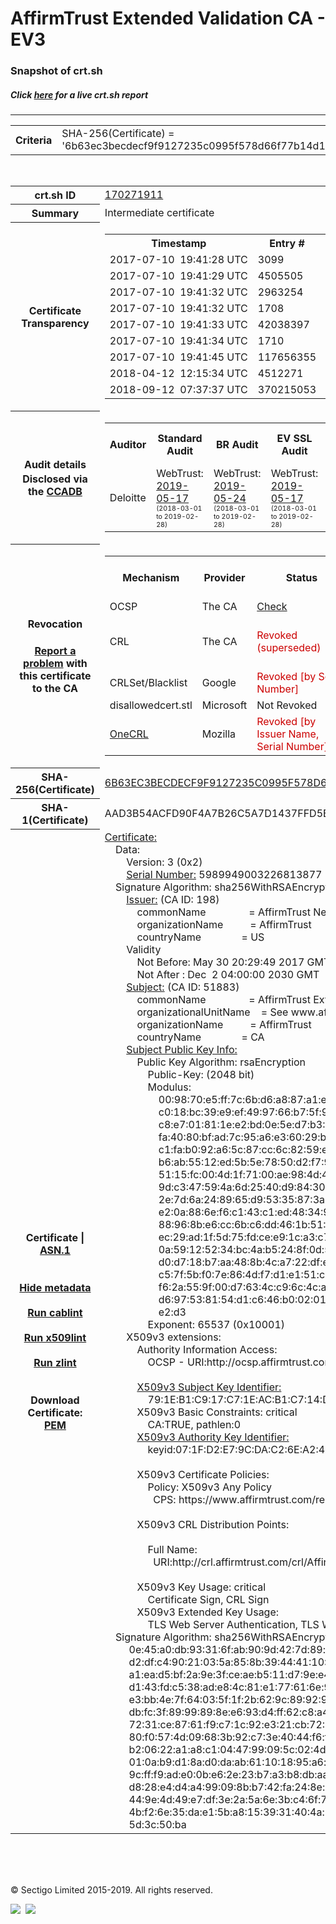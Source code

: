 # AffirmTrust Extended Validation CA - EV3
### Snapshot of crt.sh
##### Click [here](https://crt.sh/?q=6B63EC3BECDECF9F9127235C0995F578D66F77B14D1C7F0FDC2DC060F3C78DD6) for a live crt.sh report

---
<!DOCTYPE HTML PUBLIC "-//W3C//DTD HTML 4.0 Transitional//EN">
<HTML>

<BODY>

<TABLE>
  <TR>
    <TH class="outer">Criteria</TH>
    <TD class="outer">SHA-256(Certificate) = '6b63ec3becdecf9f9127235c0995f578d66f77b14d1c7f0fdc2dc060f3c78dd6'</TD>
  </TR>
</TABLE>
<BR>
<TABLE>
  <TR>
    <TH class="outer">crt.sh ID</TH>
    <TD class="outer"><A href="?id=170271911">170271911</A></TD>
  </TR>
  <TR>
    <TH class="outer">Summary</TH>
    <TD class="outer">Intermediate certificate</TD>
  </TR>
  <TR>
    <TH class="outer">Certificate<BR>Transparency</TH>
    <TD class="outer">
<TABLE class="options" style="margin-left:0px">
  <TR>
    <TH>Timestamp</TH>
    <TH>Entry #</TH>
    <TH>Log Operator</TH>
    <TH>Log URL</TH>
  </TR>
  <TR>
    <TD>2017-07-10&nbsp; <FONT class="small">19:41:28 UTC</FONT></TD>
    <TD>3099</TD>
    <TD>DigiCert</TD>
    <TD>https://ct2.digicert-ct.com/log</TD>
  </TR>
  <TR>
    <TD>2017-07-10&nbsp; <FONT class="small">19:41:29 UTC</FONT></TD>
    <TD>4505505</TD>
    <TD>DigiCert</TD>
    <TD>https://ct.ws.symantec.com</TD>
  </TR>
  <TR>
    <TD>2017-07-10&nbsp; <FONT class="small">19:41:32 UTC</FONT></TD>
    <TD>2963254</TD>
    <TD>Google</TD>
    <TD>https://ct.googleapis.com/skydiver</TD>
  </TR>
  <TR>
    <TD>2017-07-10&nbsp; <FONT class="small">19:41:32 UTC</FONT></TD>
    <TD>1708</TD>
    <TD>Sectigo</TD>
    <TD>https://sabre.ct.comodo.com</TD>
  </TR>
  <TR>
    <TD>2017-07-10&nbsp; <FONT class="small">19:41:33 UTC</FONT></TD>
    <TD>42038397</TD>
    <TD>Venafi</TD>
    <TD>https://ctlog-gen2.api.venafi.com</TD>
  </TR>
  <TR>
    <TD>2017-07-10&nbsp; <FONT class="small">19:41:34 UTC</FONT></TD>
    <TD>1710</TD>
    <TD>Sectigo</TD>
    <TD>https://mammoth.ct.comodo.com</TD>
  </TR>
  <TR>
    <TD>2017-07-10&nbsp; <FONT class="small">19:41:45 UTC</FONT></TD>
    <TD>117656355</TD>
    <TD>Google</TD>
    <TD>https://ct.googleapis.com/rocketeer</TD>
  </TR>
  <TR>
    <TD>2018-04-12&nbsp; <FONT class="small">12:15:34 UTC</FONT></TD>
    <TD>4512271</TD>
    <TD>Sectigo</TD>
    <TD>https://dodo.ct.comodo.com</TD>
  </TR>
  <TR>
    <TD>2018-09-12&nbsp; <FONT class="small">07:37:37 UTC</FONT></TD>
    <TD>370215053</TD>
    <TD>Google</TD>
    <TD>https://ct.googleapis.com/pilot</TD>
  </TR>
</TABLE>
    </TD>
  </TR>
  <TR>
    <TH class="outer">Audit details<BR>
      <DIV class="small" style="padding-top:3px">Disclosed via the
        <A href="//ccadb-public.secure.force.com/mozilla/PublicAllIntermediateCerts" target="_blank">CCADB</A></DIV>
    </TH>
    <TD class="outer">
<TABLE class="options" style="margin-left:0px">
  <TR>
    <TH>Auditor</TH>
    <TH>Standard Audit</TH>
    <TH>BR Audit</TH>
    <TH>EV SSL Audit</TH>
    <TH>Documents</TH>
    <TH>CCADB</TH>
    <TH>Root Owner / Certificate</TH>
  </TR>
  <TR>
    <TD style="vertical-align:middle">Deloitte</TD>
    <TD>WebTrust:
      <A href="https://www.cpacanada.ca/generichandlers/CPACHandler.ashx?attachmentid=230013" target="_blank">2019-05-17</A>
      <BR><FONT style="font-size:8pt">(2018-03-01 to 2019-02-28)</FONT></TD>
    <TD>WebTrust:
      <A href="https://www.affirmtrust.com/wp-content/uploads/2019-AFT-Baseline-Requirements-report.pdf" target="_blank">2019-05-24</A>
      <BR><FONT style="font-size:8pt">(2018-03-01 to 2019-02-28)</FONT></TD>
    <TD>WebTrust:
      <A href="https://www.cpacanada.ca/generichandlers/CPACHandler.ashx?attachmentid=230013" target="_blank">2019-05-17</A>
      <BR><FONT style="font-size:8pt">(2018-03-01 to 2019-02-28)</FONT></TD>
    <TD>
      <A href="https://www.affirmtrust.com/wp-content/uploads/AffirmTrust-SSL-CPS-3.5-12-October-2018.pdf" target="blank">CP</A>
      <A href="https://www.affirmtrust.com/wp-content/uploads/AffirmTrust-SSL-CPS-3.5-12-October-2018.pdf" target="blank">CPS</A>
    </TD>
    <TD><A href="//ccadb.force.com/0011J000018NNqgQAG" target="_blank">0011J000018NNqgQAG</A></TD>
    <TD><A href="/?id=18223">Entrust</A></TD>
  </TR>
</TABLE>
    </TD>
  </TR>
  <TR>
    <TH class="outer">Revocation<BR><BR>
      <DIV class="small" style="padding-top:3px"><A href="?id=170271911&opt=problemreporting">Report a problem</A> with<BR>this certificate to the CA</DIV></TH>
    <TD class="outer">
      <TABLE class="options" style="margin-left:0px">
        <TR>
          <TH>Mechanism</TH>
          <TH>Provider</TH>
          <TH>Status</TH>
          <TH>Revocation Date</TH>
          <TH>Last Observed in CRL</TH>
          <TH>Last Checked <SPAN style="color:#CC0000;vertical-align:middle;font-size:70%;font-weight:normal">(Error)</SPAN></TH>
        </TR>
        <TR>
          <TD>OCSP</TD>
          <TD>The CA</TD>
          <TD><A href="?id=170271911&opt=ocsp">Check</A></TD>
          <TD><SPAN style="color:#888888">?</SPAN></TD>
          <TD><SPAN style="color:#888888">n/a</SPAN></TD>
          <TD><SPAN style="color:#888888">?</SPAN></TD>
        </TR>
        <TR>
          <TD>CRL</TD>
          <TD>The CA</TD>
          <TD><SPAN style="color:#CC0000">Revoked (superseded)</SPAN></TD><TD>2019-03-21&nbsp; <FONT class="small">21:22:13 UTC</FONT></TD><TD>2019-03-22&nbsp; <FONT class="small">16:25:29 UTC</FONT></TD><TD>2019-12-04&nbsp; <FONT class="small">19:22:22 UTC</FONT></TD>
        </TR>
        <TR>
          <TD>CRLSet/Blacklist</TD>
          <TD>Google</TD>
          <TD><SPAN style="color:#CC0000">Revoked [by Serial Number]</SPAN></TD>
          <TD><SPAN style="color:#888888">n/a</SPAN></TD>
          <TD><SPAN style="color:#888888">n/a</SPAN></TD>
          <TD><SPAN style="color:#888888">n/a</SPAN></TD>
        </TR>
        <TR>
          <TD>disallowedcert.stl</TD>
          <TD>Microsoft</TD>
          <TD>Not Revoked</TD>
          <TD><SPAN style="color:#888888">n/a</SPAN></TD>
          <TD><SPAN style="color:#888888">n/a</SPAN></TD>
          <TD><SPAN style="color:#888888">n/a</SPAN></TD>
        </TR>
        <TR>
          <TD><A href="/mozilla-onecrl" target="_blank">OneCRL</A></TD>
          <TD>Mozilla</TD>
          <TD><SPAN style="color:#CC0000">Revoked [by Issuer Name, Serial Number]</SPAN></TD><TD><SPAN style="color:#888888">Unknown</SPAN></TD>
          <TD><SPAN style="color:#888888">n/a</SPAN></TD>
          <TD><SPAN style="color:#888888">n/a</SPAN></TD>
        </TR>
      </TABLE>
    </TD>
  </TR>
  <TR>
    <TH class="outer">SHA-256(Certificate)</TH>
    <TD class="outer"><A href="//censys.io/certificates/6b63ec3becdecf9f9127235c0995f578d66f77b14d1c7f0fdc2dc060f3c78dd6">6B63EC3BECDECF9F9127235C0995F578D66F77B14D1C7F0FDC2DC060F3C78DD6</A></TD>
  </TR>
  <TR>
    <TH class="outer">SHA-1(Certificate)</TH>
    <TD class="outer">AAD3B54ACFD90F4A7B26C5A7D1437FFD5B881CAA</TD>
  </TR>
  <TR>
    <TH class="outer">Certificate | <A href="?asn1=170271911">ASN.1</A>
      <SPAN class="small"><BR>
      <BR><BR><A href="?id=170271911&opt=nometadata">Hide metadata</A>
      <BR><BR><A href="?id=170271911&opt=cablint">Run cablint</A>
      <BR><BR><A href="?id=170271911&opt=x509lint">Run x509lint</A>
      <BR><BR><A href="?id=170271911&opt=zlint">Run zlint</A>
      <BR><BR><BR>Download Certificate: <A href="?d=170271911">PEM</A>
      </SPAN>
    </TH>
    <TD class="text"><A href="?d=170271911">Certificate:</A><BR>&nbsp;&nbsp;&nbsp;&nbsp;Data:<BR>&nbsp;&nbsp;&nbsp;&nbsp;&nbsp;&nbsp;&nbsp;&nbsp;Version:&nbsp;3&nbsp;(0x2)<BR>&nbsp;&nbsp;&nbsp;&nbsp;&nbsp;&nbsp;&nbsp;&nbsp;<A href="?serial=532092e1e00a15b5">Serial&nbsp;Number:</A>&nbsp;5989949003226813877&nbsp;(0x532092e1e00a15b5)<BR>&nbsp;&nbsp;&nbsp;&nbsp;Signature&nbsp;Algorithm:&nbsp;sha256WithRSAEncryption<BR>&nbsp;&nbsp;&nbsp;&nbsp;&nbsp;&nbsp;&nbsp;&nbsp;<A href="?caid=198">Issuer:</A> <SPAN class="small">(CA ID: 198)</SPAN><BR>&nbsp;&nbsp;&nbsp;&nbsp;&nbsp;&nbsp;&nbsp;&nbsp;&nbsp;&nbsp;&nbsp;&nbsp;commonName&nbsp;&nbsp;&nbsp;&nbsp;&nbsp;&nbsp;&nbsp;&nbsp;&nbsp;&nbsp;&nbsp;&nbsp;&nbsp;&nbsp;&nbsp;&nbsp;=&nbsp;AffirmTrust&nbsp;Networking<BR>&nbsp;&nbsp;&nbsp;&nbsp;&nbsp;&nbsp;&nbsp;&nbsp;&nbsp;&nbsp;&nbsp;&nbsp;organizationName&nbsp;&nbsp;&nbsp;&nbsp;&nbsp;&nbsp;&nbsp;&nbsp;&nbsp;&nbsp;=&nbsp;AffirmTrust<BR>&nbsp;&nbsp;&nbsp;&nbsp;&nbsp;&nbsp;&nbsp;&nbsp;&nbsp;&nbsp;&nbsp;&nbsp;countryName&nbsp;&nbsp;&nbsp;&nbsp;&nbsp;&nbsp;&nbsp;&nbsp;&nbsp;&nbsp;&nbsp;&nbsp;&nbsp;&nbsp;&nbsp;=&nbsp;US<BR>&nbsp;&nbsp;&nbsp;&nbsp;&nbsp;&nbsp;&nbsp;&nbsp;Validity<BR>&nbsp;&nbsp;&nbsp;&nbsp;&nbsp;&nbsp;&nbsp;&nbsp;&nbsp;&nbsp;&nbsp;&nbsp;Not&nbsp;Before:&nbsp;May&nbsp;30&nbsp;20:29:49&nbsp;2017&nbsp;GMT<BR>&nbsp;&nbsp;&nbsp;&nbsp;&nbsp;&nbsp;&nbsp;&nbsp;&nbsp;&nbsp;&nbsp;&nbsp;Not&nbsp;After&nbsp;:&nbsp;Dec&nbsp;&nbsp;2&nbsp;04:00:00&nbsp;2030&nbsp;GMT<BR>&nbsp;&nbsp;&nbsp;&nbsp;&nbsp;&nbsp;&nbsp;&nbsp;<A href="?caid=51883">Subject:</A> <SPAN class="small">(CA ID: 51883)</SPAN><BR>&nbsp;&nbsp;&nbsp;&nbsp;&nbsp;&nbsp;&nbsp;&nbsp;&nbsp;&nbsp;&nbsp;&nbsp;commonName&nbsp;&nbsp;&nbsp;&nbsp;&nbsp;&nbsp;&nbsp;&nbsp;&nbsp;&nbsp;&nbsp;&nbsp;&nbsp;&nbsp;&nbsp;&nbsp;=&nbsp;AffirmTrust&nbsp;Extended&nbsp;Validation&nbsp;CA&nbsp;-&nbsp;EV3<BR>&nbsp;&nbsp;&nbsp;&nbsp;&nbsp;&nbsp;&nbsp;&nbsp;&nbsp;&nbsp;&nbsp;&nbsp;organizationalUnitName&nbsp;&nbsp;&nbsp;&nbsp;=&nbsp;See&nbsp;www.affirmtrust.com/repository<BR>&nbsp;&nbsp;&nbsp;&nbsp;&nbsp;&nbsp;&nbsp;&nbsp;&nbsp;&nbsp;&nbsp;&nbsp;organizationName&nbsp;&nbsp;&nbsp;&nbsp;&nbsp;&nbsp;&nbsp;&nbsp;&nbsp;&nbsp;=&nbsp;AffirmTrust<BR>&nbsp;&nbsp;&nbsp;&nbsp;&nbsp;&nbsp;&nbsp;&nbsp;&nbsp;&nbsp;&nbsp;&nbsp;countryName&nbsp;&nbsp;&nbsp;&nbsp;&nbsp;&nbsp;&nbsp;&nbsp;&nbsp;&nbsp;&nbsp;&nbsp;&nbsp;&nbsp;&nbsp;=&nbsp;CA<BR>&nbsp;&nbsp;&nbsp;&nbsp;&nbsp;&nbsp;&nbsp;&nbsp;<A href="?spkisha256=f93accf984d6cb0655f14c21a1b0f9d45d60c8dd11f62f07497461c03500fcf4">Subject&nbsp;Public&nbsp;Key&nbsp;Info:</A><BR>&nbsp;&nbsp;&nbsp;&nbsp;&nbsp;&nbsp;&nbsp;&nbsp;&nbsp;&nbsp;&nbsp;&nbsp;Public&nbsp;Key&nbsp;Algorithm:&nbsp;rsaEncryption<BR>&nbsp;&nbsp;&nbsp;&nbsp;&nbsp;&nbsp;&nbsp;&nbsp;&nbsp;&nbsp;&nbsp;&nbsp;&nbsp;&nbsp;&nbsp;&nbsp;Public-Key:&nbsp;(2048&nbsp;bit)<BR>&nbsp;&nbsp;&nbsp;&nbsp;&nbsp;&nbsp;&nbsp;&nbsp;&nbsp;&nbsp;&nbsp;&nbsp;&nbsp;&nbsp;&nbsp;&nbsp;Modulus:<BR>&nbsp;&nbsp;&nbsp;&nbsp;&nbsp;&nbsp;&nbsp;&nbsp;&nbsp;&nbsp;&nbsp;&nbsp;&nbsp;&nbsp;&nbsp;&nbsp;&nbsp;&nbsp;&nbsp;&nbsp;00:98:70:e5:ff:7c:6b:d6:a8:87:a1:ed:11:cd:bd:<BR>&nbsp;&nbsp;&nbsp;&nbsp;&nbsp;&nbsp;&nbsp;&nbsp;&nbsp;&nbsp;&nbsp;&nbsp;&nbsp;&nbsp;&nbsp;&nbsp;&nbsp;&nbsp;&nbsp;&nbsp;c0:18:bc:39:e9:ef:49:97:66:b7:5f:9f:7e:3c:07:<BR>&nbsp;&nbsp;&nbsp;&nbsp;&nbsp;&nbsp;&nbsp;&nbsp;&nbsp;&nbsp;&nbsp;&nbsp;&nbsp;&nbsp;&nbsp;&nbsp;&nbsp;&nbsp;&nbsp;&nbsp;c8:e7:01:81:1e:e2:bd:0e:5e:d7:b3:2a:07:eb:95:<BR>&nbsp;&nbsp;&nbsp;&nbsp;&nbsp;&nbsp;&nbsp;&nbsp;&nbsp;&nbsp;&nbsp;&nbsp;&nbsp;&nbsp;&nbsp;&nbsp;&nbsp;&nbsp;&nbsp;&nbsp;fa:40:80:bf:ad:7c:95:a6:e3:60:29:b6:f0:20:61:<BR>&nbsp;&nbsp;&nbsp;&nbsp;&nbsp;&nbsp;&nbsp;&nbsp;&nbsp;&nbsp;&nbsp;&nbsp;&nbsp;&nbsp;&nbsp;&nbsp;&nbsp;&nbsp;&nbsp;&nbsp;c1:fa:b0:92:a6:5c:87:cc:6c:82:59:e3:37:2d:76:<BR>&nbsp;&nbsp;&nbsp;&nbsp;&nbsp;&nbsp;&nbsp;&nbsp;&nbsp;&nbsp;&nbsp;&nbsp;&nbsp;&nbsp;&nbsp;&nbsp;&nbsp;&nbsp;&nbsp;&nbsp;b6:ab:55:12:ed:5b:5e:78:50:d2:f7:9f:67:c4:95:<BR>&nbsp;&nbsp;&nbsp;&nbsp;&nbsp;&nbsp;&nbsp;&nbsp;&nbsp;&nbsp;&nbsp;&nbsp;&nbsp;&nbsp;&nbsp;&nbsp;&nbsp;&nbsp;&nbsp;&nbsp;51:15:fc:00:4d:1f:71:00:ae:98:4d:45:90:ff:25:<BR>&nbsp;&nbsp;&nbsp;&nbsp;&nbsp;&nbsp;&nbsp;&nbsp;&nbsp;&nbsp;&nbsp;&nbsp;&nbsp;&nbsp;&nbsp;&nbsp;&nbsp;&nbsp;&nbsp;&nbsp;9d:c3:47:59:4a:6d:25:40:d9:84:30:1c:12:aa:2d:<BR>&nbsp;&nbsp;&nbsp;&nbsp;&nbsp;&nbsp;&nbsp;&nbsp;&nbsp;&nbsp;&nbsp;&nbsp;&nbsp;&nbsp;&nbsp;&nbsp;&nbsp;&nbsp;&nbsp;&nbsp;2e:7d:6a:24:89:65:d9:53:35:87:3a:ee:c0:e9:da:<BR>&nbsp;&nbsp;&nbsp;&nbsp;&nbsp;&nbsp;&nbsp;&nbsp;&nbsp;&nbsp;&nbsp;&nbsp;&nbsp;&nbsp;&nbsp;&nbsp;&nbsp;&nbsp;&nbsp;&nbsp;e2:0a:88:6e:f6:c1:43:c1:ed:48:34:95:0f:1f:ab:<BR>&nbsp;&nbsp;&nbsp;&nbsp;&nbsp;&nbsp;&nbsp;&nbsp;&nbsp;&nbsp;&nbsp;&nbsp;&nbsp;&nbsp;&nbsp;&nbsp;&nbsp;&nbsp;&nbsp;&nbsp;88:96:8b:e6:cc:6b:c6:dd:46:1b:51:2c:a6:25:c8:<BR>&nbsp;&nbsp;&nbsp;&nbsp;&nbsp;&nbsp;&nbsp;&nbsp;&nbsp;&nbsp;&nbsp;&nbsp;&nbsp;&nbsp;&nbsp;&nbsp;&nbsp;&nbsp;&nbsp;&nbsp;ec:29:ad:1f:5d:75:fd:ce:e9:1c:a3:c7:b1:94:e2:<BR>&nbsp;&nbsp;&nbsp;&nbsp;&nbsp;&nbsp;&nbsp;&nbsp;&nbsp;&nbsp;&nbsp;&nbsp;&nbsp;&nbsp;&nbsp;&nbsp;&nbsp;&nbsp;&nbsp;&nbsp;0a:59:12:52:34:bc:4a:b5:24:8f:0d:50:12:ac:62:<BR>&nbsp;&nbsp;&nbsp;&nbsp;&nbsp;&nbsp;&nbsp;&nbsp;&nbsp;&nbsp;&nbsp;&nbsp;&nbsp;&nbsp;&nbsp;&nbsp;&nbsp;&nbsp;&nbsp;&nbsp;d0:d7:18:b7:aa:48:8b:4c:a7:22:df:e8:ca:30:d0:<BR>&nbsp;&nbsp;&nbsp;&nbsp;&nbsp;&nbsp;&nbsp;&nbsp;&nbsp;&nbsp;&nbsp;&nbsp;&nbsp;&nbsp;&nbsp;&nbsp;&nbsp;&nbsp;&nbsp;&nbsp;c5:7f:5b:f0:7e:86:4d:f7:d1:e1:51:c5:8a:5d:fa:<BR>&nbsp;&nbsp;&nbsp;&nbsp;&nbsp;&nbsp;&nbsp;&nbsp;&nbsp;&nbsp;&nbsp;&nbsp;&nbsp;&nbsp;&nbsp;&nbsp;&nbsp;&nbsp;&nbsp;&nbsp;f6:2a:55:9f:00:d7:63:4c:c9:6c:4c:a0:9f:ba:17:<BR>&nbsp;&nbsp;&nbsp;&nbsp;&nbsp;&nbsp;&nbsp;&nbsp;&nbsp;&nbsp;&nbsp;&nbsp;&nbsp;&nbsp;&nbsp;&nbsp;&nbsp;&nbsp;&nbsp;&nbsp;d6:97:53:81:54:d1:c6:46:b0:02:01:00:97:23:f8:<BR>&nbsp;&nbsp;&nbsp;&nbsp;&nbsp;&nbsp;&nbsp;&nbsp;&nbsp;&nbsp;&nbsp;&nbsp;&nbsp;&nbsp;&nbsp;&nbsp;&nbsp;&nbsp;&nbsp;&nbsp;e2:d3<BR>&nbsp;&nbsp;&nbsp;&nbsp;&nbsp;&nbsp;&nbsp;&nbsp;&nbsp;&nbsp;&nbsp;&nbsp;&nbsp;&nbsp;&nbsp;&nbsp;Exponent:&nbsp;65537&nbsp;(0x10001)<BR>&nbsp;&nbsp;&nbsp;&nbsp;&nbsp;&nbsp;&nbsp;&nbsp;X509v3&nbsp;extensions:<BR>&nbsp;&nbsp;&nbsp;&nbsp;&nbsp;&nbsp;&nbsp;&nbsp;&nbsp;&nbsp;&nbsp;&nbsp;Authority&nbsp;Information&nbsp;Access:&nbsp;<BR>&nbsp;&nbsp;&nbsp;&nbsp;&nbsp;&nbsp;&nbsp;&nbsp;&nbsp;&nbsp;&nbsp;&nbsp;&nbsp;&nbsp;&nbsp;&nbsp;OCSP&nbsp;-&nbsp;URI:http://ocsp.affirmtrust.com<BR><BR>&nbsp;&nbsp;&nbsp;&nbsp;&nbsp;&nbsp;&nbsp;&nbsp;&nbsp;&nbsp;&nbsp;&nbsp;<A href="?ski=791eb1c917c71eacb1c714d7c3e87fbcb9509b15">X509v3&nbsp;Subject&nbsp;Key&nbsp;Identifier:</A><BR>&nbsp;&nbsp;&nbsp;&nbsp;&nbsp;&nbsp;&nbsp;&nbsp;&nbsp;&nbsp;&nbsp;&nbsp;&nbsp;&nbsp;&nbsp;&nbsp;79:1E:B1:C9:17:C7:1E:AC:B1:C7:14:D7:C3:E8:7F:BC:B9:50:9B:15<BR>&nbsp;&nbsp;&nbsp;&nbsp;&nbsp;&nbsp;&nbsp;&nbsp;&nbsp;&nbsp;&nbsp;&nbsp;X509v3&nbsp;Basic&nbsp;Constraints:&nbsp;critical<BR>&nbsp;&nbsp;&nbsp;&nbsp;&nbsp;&nbsp;&nbsp;&nbsp;&nbsp;&nbsp;&nbsp;&nbsp;&nbsp;&nbsp;&nbsp;&nbsp;CA:TRUE,&nbsp;pathlen:0<BR>&nbsp;&nbsp;&nbsp;&nbsp;&nbsp;&nbsp;&nbsp;&nbsp;&nbsp;&nbsp;&nbsp;&nbsp;<A href="?ski=071fd2e79cdac26ea240b4b07a50105074c4c8bd">X509v3&nbsp;Authority&nbsp;Key&nbsp;Identifier:</A><BR>&nbsp;&nbsp;&nbsp;&nbsp;&nbsp;&nbsp;&nbsp;&nbsp;&nbsp;&nbsp;&nbsp;&nbsp;&nbsp;&nbsp;&nbsp;&nbsp;keyid:07:1F:D2:E7:9C:DA:C2:6E:A2:40:B4:B0:7A:50:10:50:74:C4:C8:BD<BR><BR>&nbsp;&nbsp;&nbsp;&nbsp;&nbsp;&nbsp;&nbsp;&nbsp;&nbsp;&nbsp;&nbsp;&nbsp;X509v3&nbsp;Certificate&nbsp;Policies:&nbsp;<BR>&nbsp;&nbsp;&nbsp;&nbsp;&nbsp;&nbsp;&nbsp;&nbsp;&nbsp;&nbsp;&nbsp;&nbsp;&nbsp;&nbsp;&nbsp;&nbsp;Policy:&nbsp;X509v3&nbsp;Any&nbsp;Policy<BR>&nbsp;&nbsp;&nbsp;&nbsp;&nbsp;&nbsp;&nbsp;&nbsp;&nbsp;&nbsp;&nbsp;&nbsp;&nbsp;&nbsp;&nbsp;&nbsp;&nbsp;&nbsp;CPS:&nbsp;https://www.affirmtrust.com/repository<BR><BR>&nbsp;&nbsp;&nbsp;&nbsp;&nbsp;&nbsp;&nbsp;&nbsp;&nbsp;&nbsp;&nbsp;&nbsp;X509v3&nbsp;CRL&nbsp;Distribution&nbsp;Points:&nbsp;<BR><BR>&nbsp;&nbsp;&nbsp;&nbsp;&nbsp;&nbsp;&nbsp;&nbsp;&nbsp;&nbsp;&nbsp;&nbsp;&nbsp;&nbsp;&nbsp;&nbsp;Full&nbsp;Name:<BR>&nbsp;&nbsp;&nbsp;&nbsp;&nbsp;&nbsp;&nbsp;&nbsp;&nbsp;&nbsp;&nbsp;&nbsp;&nbsp;&nbsp;&nbsp;&nbsp;&nbsp;&nbsp;URI:http://crl.affirmtrust.com/crl/AffirmTrustNetworking.crl<BR><BR>&nbsp;&nbsp;&nbsp;&nbsp;&nbsp;&nbsp;&nbsp;&nbsp;&nbsp;&nbsp;&nbsp;&nbsp;X509v3&nbsp;Key&nbsp;Usage:&nbsp;critical<BR>&nbsp;&nbsp;&nbsp;&nbsp;&nbsp;&nbsp;&nbsp;&nbsp;&nbsp;&nbsp;&nbsp;&nbsp;&nbsp;&nbsp;&nbsp;&nbsp;Certificate&nbsp;Sign,&nbsp;CRL&nbsp;Sign<BR>&nbsp;&nbsp;&nbsp;&nbsp;&nbsp;&nbsp;&nbsp;&nbsp;&nbsp;&nbsp;&nbsp;&nbsp;X509v3&nbsp;Extended&nbsp;Key&nbsp;Usage:&nbsp;<BR>&nbsp;&nbsp;&nbsp;&nbsp;&nbsp;&nbsp;&nbsp;&nbsp;&nbsp;&nbsp;&nbsp;&nbsp;&nbsp;&nbsp;&nbsp;&nbsp;TLS&nbsp;Web&nbsp;Server&nbsp;Authentication,&nbsp;TLS&nbsp;Web&nbsp;Client&nbsp;Authentication<BR>&nbsp;&nbsp;&nbsp;&nbsp;Signature&nbsp;Algorithm:&nbsp;sha256WithRSAEncryption<BR>&nbsp;&nbsp;&nbsp;&nbsp;&nbsp;&nbsp;&nbsp;&nbsp;&nbsp;0e:45:a0:db:93:31:6f:ab:90:9d:42:7d:89:dd:00:c7:ed:1e:<BR>&nbsp;&nbsp;&nbsp;&nbsp;&nbsp;&nbsp;&nbsp;&nbsp;&nbsp;d2:df:c4:90:21:03:5a:85:8b:39:44:41:10:02:b4:04:94:6c:<BR>&nbsp;&nbsp;&nbsp;&nbsp;&nbsp;&nbsp;&nbsp;&nbsp;&nbsp;a1:ea:d5:bf:2a:9e:3f:ce:ae:b5:11:d7:9e:e4:1b:10:72:1f:<BR>&nbsp;&nbsp;&nbsp;&nbsp;&nbsp;&nbsp;&nbsp;&nbsp;&nbsp;d1:43:fd:c5:38:ad:e8:4c:81:e1:77:61:6e:90:ea:fd:48:96:<BR>&nbsp;&nbsp;&nbsp;&nbsp;&nbsp;&nbsp;&nbsp;&nbsp;&nbsp;e3:bb:4e:7f:64:03:5f:1f:2b:62:9c:89:92:9c:62:58:79:86:<BR>&nbsp;&nbsp;&nbsp;&nbsp;&nbsp;&nbsp;&nbsp;&nbsp;&nbsp;db:fc:3f:89:99:89:8e:e6:93:d4:ff:62:c8:a4:72:d5:c5:10:<BR>&nbsp;&nbsp;&nbsp;&nbsp;&nbsp;&nbsp;&nbsp;&nbsp;&nbsp;72:31:ce:87:61:f9:c7:1c:92:e3:21:cb:72:29:02:2a:a0:25:<BR>&nbsp;&nbsp;&nbsp;&nbsp;&nbsp;&nbsp;&nbsp;&nbsp;&nbsp;80:f0:57:4d:09:68:3b:92:c7:3e:40:44:f6:fa:5a:e1:81:75:<BR>&nbsp;&nbsp;&nbsp;&nbsp;&nbsp;&nbsp;&nbsp;&nbsp;&nbsp;b2:06:22:a1:a8:c1:04:47:99:09:5c:02:4d:5e:77:9b:53:4e:<BR>&nbsp;&nbsp;&nbsp;&nbsp;&nbsp;&nbsp;&nbsp;&nbsp;&nbsp;01:0a:b9:d1:8a:d0:da:ab:61:10:18:95:a6:b6:37:18:6c:4d:<BR>&nbsp;&nbsp;&nbsp;&nbsp;&nbsp;&nbsp;&nbsp;&nbsp;&nbsp;9c:ff:f9:ad:e0:0b:e6:2e:23:b7:a3:b8:db:aa:9d:c1:59:bb:<BR>&nbsp;&nbsp;&nbsp;&nbsp;&nbsp;&nbsp;&nbsp;&nbsp;&nbsp;d8:28:e4:d4:a4:99:09:8b:b7:42:fa:24:8e:a2:79:00:74:ad:<BR>&nbsp;&nbsp;&nbsp;&nbsp;&nbsp;&nbsp;&nbsp;&nbsp;&nbsp;44:9e:4d:49:e7:df:3e:2a:5a:6e:3b:c4:6f:75:7c:b5:ed:57:<BR>&nbsp;&nbsp;&nbsp;&nbsp;&nbsp;&nbsp;&nbsp;&nbsp;&nbsp;4b:f2:6e:35:da:e1:5b:a8:15:39:31:40:4a:13:16:61:37:36:<BR>&nbsp;&nbsp;&nbsp;&nbsp;&nbsp;&nbsp;&nbsp;&nbsp;&nbsp;5d:3c:50:ba<BR>    </TD>
  </TR>
</TABLE>

  <BR><BR><BR>

  <P class="copyright">&copy; Sectigo Limited 2015-2019. All rights reserved.</P>
  <DIV>
    <A href="https://sectigo.com/"><IMG src="/sectigo_s.png"></A>
    &nbsp;<A href="https://github.com/crtsh"><IMG src="/GitHub-Mark-32px.png"></A>
  </DIV>
</BODY>
</HTML>
